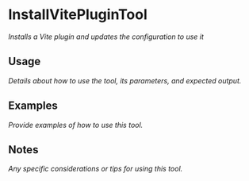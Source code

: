 ﻿# InstallVitePluginTool

*Installs a Vite plugin and updates the configuration to use it*

## Usage

*Details about how to use the tool, its parameters, and expected output.*

## Examples

*Provide examples of how to use this tool.*

## Notes

*Any specific considerations or tips for using this tool.*